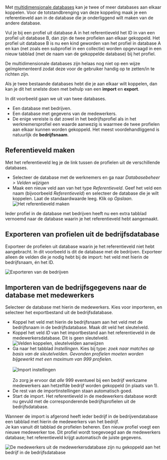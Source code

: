 Met [multidimensionale
databases](./personalizing-using-multi-dimensional-databases.md)
kan je twee of meer databases aan elkaar koppelen. Voor de
totstandbrenging van deze koppeling maak je een referentieveld aan in de
database die je onderliggend wilt maken van de andere database.

Vul je bij een profiel uit database A in het referentieveld het ID in
van een profiel uit database B, dan zijn de twee profielen aan elkaar
gekoppeld. Het profiel uit database B is nu een kind geworden van het
profiel in database A en kan (net zoals een subprofiel in een collectie)
worden opgevraagd in een nieuw tabblad (met de naam van de gekoppelde
database) bij het profiel.

De multidimensionale databases zijn helaas nog niet op een wijze
geïmplementeerd zodat deze voor de gebruiker handig op te zetten/in te
richten zijn.

Als je twee bestaande databases hebt die je aan elkaar wilt koppelen,
dan kan je dit het snelste doen met behulp van een **import** en
**export**.

In dit voorbeeld gaan we uit van twee databases.

-   Een database met bedrijven.
-   Een database met gegevens van de medewerkers.
-   De enige vereiste is dat zowel in het bedrijfsprofiel als in het
    werknemersprofiel een waarde aanwezig is waarmee de twee profielen
    aan elkaar kunnen worden gekoppeld. Het meest voordehandliggend is
    natuurlijk de **bedrijfsnaam**.

**Referentieveld maken**
------------------------

Met het referentieveld leg je de link tussen de profielen uit de
verschillende databases.

-   Selecteer de database met de werknemers en ga naar *Databasebeheer
    \> Velden wijzigen*
-   Maak een nieuw veld aan van het type *Referentieveld*. Geef het veld
    een naam (bijvoorbeeld *Referentieveld*) en selecteer de database
    die je wilt koppelen. Laat de standaardwaarde leeg. Klik op
    *Opslaan*. \
    ![Het referentieveld maken](referentieveld_maken.png)

Ieder profiel in de database met bedrijven heeft nu een extra tabblad
vernoemd naar de database waarin je het referentieveld hebt aangemaakt.

**Exporteren van profielen uit de bedrijfsdatabase**
----------------------------------------------------

Exporteer de profielen uit database waarin je het referentieveld niet
hebt aangebracht. In dit voorbeeld is dit de database met de bedrijven.
Exporteer alleen de velden die je nodig hebt bij de import: het veld met
hierin de bedrijfsnaam, én het ID.

![Exporteren van de bedrijven](multidim_export.png)

**Importeren van de bedrijfsgegevens naar de database met medewerkers**
-----------------------------------------------------------------------

Selecteer de database met hierin de medewerkers. Kies voor importeren,
en selecteer het exportbestand uit de bedrijfsdatabase.

-   Koppel het veld met hierin de bedrijfsnaam aan het veld met de
    bedrijfsnaam in de bedrijfsdatabase. Maak dit veld het sleutelveld.
-   Koppel het veld *ID* van het importbestand aan het referentieveld in
    de medewerkersdatabase. Dit is geen sleutelveld.\
    ![Velden koppelen, sleutelvelden
    aanwijzen](import_linking_fields.png)
-   Ga naar het tabblad *Instellingen*. Kies bij type: *zoek naar
    matches op basis van de sleutelvelden. Gevonden profielen moeten
    worden bijgewerkt met een maximum van 999 profielen*. \
    \
    ![Import instellingen ](import_settings_multidim.png)\
    \
     Zo zorg je ervoor dat *alle* 999 eventueel bij een bedrijf werkzame
    medewerkers aan hetzelfde bedrijf worden gekoppeld (in plaats van
    1).
-   De rest van de importinstellingen staan automatisch goed.
-   Start de import. Het referentieveld in de medewerkers database wordt
    nu gevuld met de corresponderende bedrijfsprofielen uit de
    bedrijfsdatabase.

Wanneer de import is afgerond heeft ieder bedrijf in de
bedrijvendatabase een tabblad met hierin de medewerkers van het bedrijf.
\
 Je kan vanuit dit tabblad de profielen beheren. Een nieuw profiel voegt
een nieuwe medewerker toe. Dit profiel wordt toegevoegd aan de
medewerkers database; het referentieveld krijgt automatisch de juiste
gegevens.

![De medewerkers uit de medewerkersdatabase zijn nu gekoppeld aan het
bedrijf in de bedrijfsdatabase](multidim_resultaat.png)
